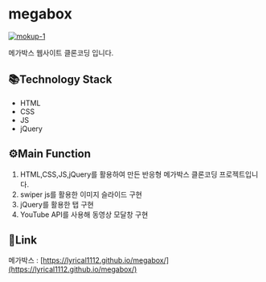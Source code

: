# megabox

<a href="https://ibb.co/mhW9CBf"><img src="https://i.ibb.co/0YbCjXH/mokup-1.png" alt="mokup-1" border="0"></a>

메가박스 웹사이트 클론코딩 입니다.

 ## 📚Technology Stack
* HTML
* CSS
* JS
* jQuery

## ⚙Main Function
1. HTML,CSS,JS,jQuery를 활용하여 만든 반응형 메가박스 클론코딩 프로젝트입니다.
2. swiper js를 활용한 이미지 슬라이드 구현
3. jQuery를 활용한 탭 구현
4. YouTube API를 사용해 동영상 모달창 구현

## 🔗Link
메가박스 : [https://lyrical1112.github.io/megabox/](https://lyrical1112.github.io/megabox/)
